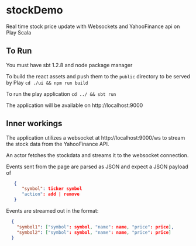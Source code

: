 # stockDemo
Real time stock price update with Websockets and YahooFinance api on Play Scala

## To Run
You must have sbt 1.2.8 and node package manager

To build the react assets and push them to the ```public``` directory to be served by Play
```cd ./ui && npm run build```

To run the play application
```cd ../ && sbt run```

The application will be available on http://localhost:9000

## Inner workings

The application utilizes a websocket at http://localhost:9000/ws to stream the stock data from the YahooFinance API.


An actor fetches the stockdata and streams it to the websocket connection.

Events sent from the page are parsed as JSON and expect a JSON payload of
```json
   {
      "symbol": ticker symbol
      "action": add | remove
   } 
```
Events are streamed out in the format:

```json
  {
    "symbol1": ["symbol": symbol, "name": name, "price": price],
    "symbol2": ["symbol": symbol, "name": name, "price": price]
  }
```
    
